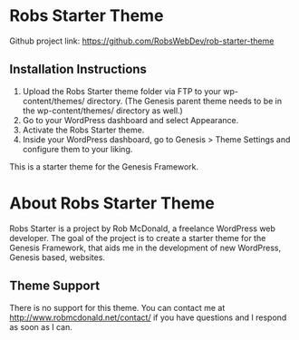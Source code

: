 # Robs Starter Theme

Github project link: https://github.com/RobsWebDev/rob-starter-theme

## Installation Instructions

1. Upload the Robs Starter theme folder via FTP to your wp-content/themes/ directory. (The Genesis parent theme needs to be in the wp-content/themes/ directory as well.)
2. Go to your WordPress dashboard and select Appearance.
3. Activate the Robs Starter theme.
4. Inside your WordPress dashboard, go to Genesis > Theme Settings and configure them to your liking.

This is a starter theme for the Genesis Framework.

# About Robs Starter Theme

Robs Starter is a project by Rob McDonald, a freelance WordPress web developer. The goal of the project is to create a starter theme for the Genesis Framework, that aids me in the development of new WordPress, Genesis based, websites.

## Theme Support

There is no support for this theme. You can contact me at http://www.robmcdonald.net/contact/ if you have questions and I respond as soon as I can.